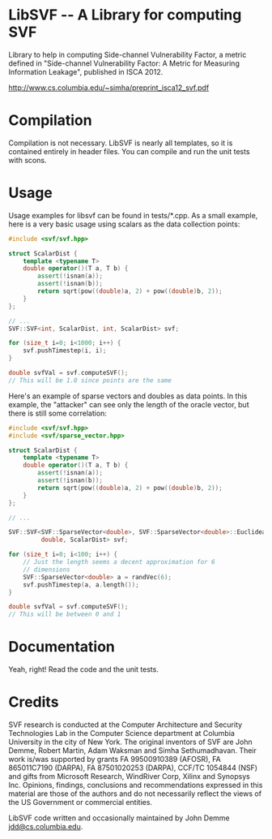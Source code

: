 LibSVF -- A Library for computing SVF
======

Library to help in computing Side-channel Vulnerability Factor, a
metric defined in "Side-channel Vulnerability Factor: A Metric for
Measuring Information Leakage", published in ISCA 2012.

http://www.cs.columbia.edu/~simha/preprint_isca12_svf.pdf

Compilation
=====
Compilation is not necessary. LibSVF is nearly all templates, so it
is contained entirely in header files. You can compile and run the
unit tests with scons.

Usage
======
Usage examples for libsvf can be found in tests/*.cpp. As a small
example, here is a very basic usage using scalars as the data
collection points:

```c++
#include <svf/svf.hpp>

struct ScalarDist {
    template <typename T>
    double operator()(T a, T b) {
        assert(!isnan(a));
        assert(!isnan(b));
        return sqrt(pow((double)a, 2) + pow((double)b, 2));
    }
};

// ...
SVF::SVF<int, ScalarDist, int, ScalarDist> svf;

for (size_t i=0; i<1000; i++) {
    svf.pushTimestep(i, i);
}

double svfVal = svf.computeSVF();
// This will be 1.0 since points are the same
```


Here's an example of sparse vectors and doubles as data points. In
this example, the "attacker" can see only the length of the oracle
vector, but there is still some correlation:
```c++
#include <svf/svf.hpp>
#include <svf/sparse_vector.hpp>

struct ScalarDist {
    template <typename T>
    double operator()(T a, T b) {
        assert(!isnan(a));
        assert(!isnan(b));
        return sqrt(pow((double)a, 2) + pow((double)b, 2));
    }
};

// ...

SVF::SVF<SVF::SparseVector<double>, SVF::SparseVector<double>::EuclideanDistance<>,
         double, ScalarDist> svf; 

for (size_t i=0; i<100; i++) {
    // Just the length seems a decent approximation for 6
    // dimensions
    SVF::SparseVector<double> a = randVec(6);
    svf.pushTimestep(a, a.length());
}

double svfVal = svf.computeSVF();
// This will be between 0 and 1
```

Documentation
=====
Yeah, right! Read the code and the unit tests.


Credits
=====
SVF research is conducted at the Computer Architecture and Security
Technologies Lab in the Computer Science department at Columbia
University in the city of New York. The original inventors of SVF
are John Demme, Robert Martin, Adam Waksman and Simha Sethumadhavan.
Their work is/was supported by grants FA 99500910389 (AFOSR), FA
865011C7190 (DARPA), FA 87501020253 (DARPA), CCF/TC 1054844 (NSF)
and gifts from Microsoft Research, WindRiver Corp, Xilinx and
Synopsys Inc. Opinions, findings, conclusions and recommendations
expressed in this material are those of the authors and do not
necessarily reflect the views of the US Government or commercial
entities.

LibSVF code written and occasionally maintained by John Demme
<jdd@cs.columbia.edu>.
